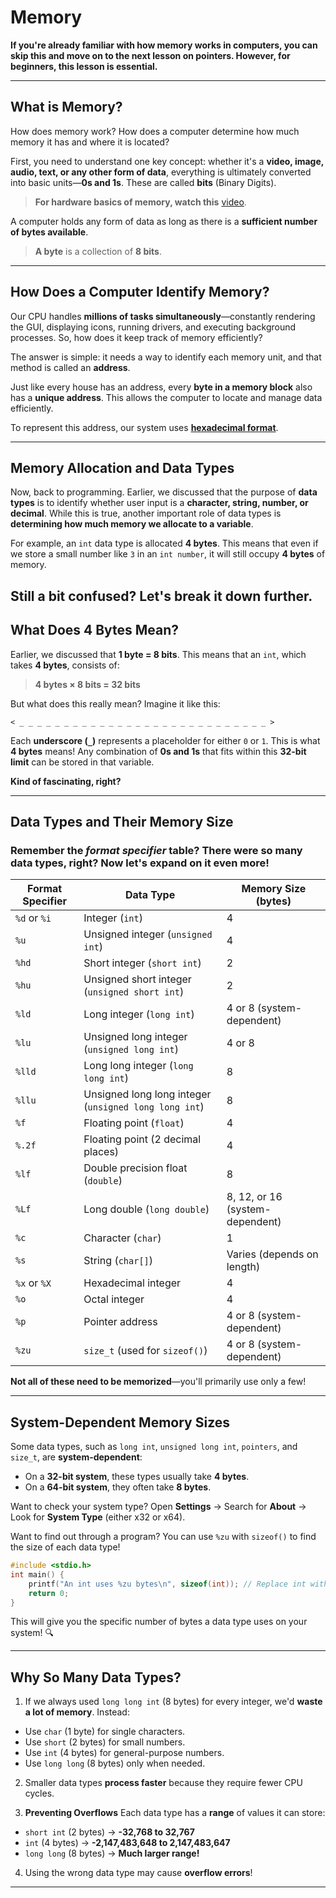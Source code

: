 # Memory

**If you're already familiar with how memory works in computers, you can skip this and move on to the next lesson on pointers. However, for beginners, this lesson is essential.**

---

##  What is Memory?

How does memory work? How does a computer determine how much memory it has and where it is located?

First, you need to understand one key concept: whether it's a **video, image, audio, text, or any other form of data**, everything is ultimately converted into basic units—**0s and 1s**. These are called **bits** (Binary Digits).

>  **For hardware basics of memory, watch this** [video](https://youtu.be/p3q5zWCw8J4?si=aKNdHre9D7PcsdMp).

A computer holds any form of data as long as there is a **sufficient number of bytes available**.

> **A byte** is a collection of **8 bits**.

---

## How Does a Computer Identify Memory?

Our CPU handles **millions of tasks simultaneously**—constantly rendering the GUI, displaying icons, running drivers, and executing background processes. So, how does it keep track of memory efficiently?

The answer is simple: it needs a way to identify each memory unit, and that method is called an **address**.

Just like every house has an address, every **byte in a memory block** also has a **unique address**. This allows the computer to locate and manage data efficiently.

To represent this address, our system uses **[hexadecimal format](https://en.wikipedia.org/wiki/Hexadecimal)**.

---

## Memory Allocation and Data Types

Now, back to programming. Earlier, we discussed that the purpose of **data types** is to identify whether user input is a **character, string, number, or decimal**. While this is true, another important role of data types is **determining how much memory we allocate to a variable**.

For example, an `int` data type is allocated **4 bytes**. This means that even if we store a small number like `3` in an `int number`, it will still occupy **4 bytes** of memory.

Still a bit confused? Let's break it down further. 
---

## What Does 4 Bytes Mean?

Earlier, we discussed that **1 byte = 8 bits**. This means that an `int`, which takes **4 bytes**, consists of:

> **4 bytes × 8 bits = 32 bits**

But what does this really mean? Imagine it like this:

```
< _ _ _ _ _ _ _ _ _ _ _ _ _ _ _ _ _ _ _ _ _ _ _ _ _ _ _ _ >
```

Each **underscore (`_`)** represents a placeholder for either `0` or `1`. This is what **4 bytes** means! Any combination of **0s and 1s** that fits within this **32-bit limit** can be stored in that variable. 

**Kind of fascinating, right?** 

---

## Data Types and Their Memory Size

### Remember the *format specifier* table? There were so many data types, right? Now let's expand on it even more!

| Format Specifier | Data Type | Memory Size (bytes) |
|-----------------|-----------|------------------|
| `%d` or `%i`    | Integer (`int`) | 4 |
| `%u`           | Unsigned integer (`unsigned int`) | 4 |
| `%hd`          | Short integer (`short int`) | 2 |
| `%hu`          | Unsigned short integer (`unsigned short int`) | 2 |
| `%ld`          | Long integer (`long int`) | 4 or 8 (system-dependent) |
| `%lu`          | Unsigned long integer (`unsigned long int`) | 4 or 8 |
| `%lld`         | Long long integer (`long long int`) | 8 |
| `%llu`         | Unsigned long long integer (`unsigned long long int`) | 8 |
| `%f`           | Floating point (`float`) | 4 |
| `%.2f`         | Floating point (2 decimal places) | 4 |
| `%lf`          | Double precision float (`double`) | 8 |
| `%Lf`          | Long double (`long double`) | 8, 12, or 16 (system-dependent) |
| `%c`           | Character (`char`) | 1 |
| `%s`           | String (`char[]`) | Varies (depends on length) |
| `%x` or `%X`   | Hexadecimal integer | 4 |
| `%o`           | Octal integer | 4 |
| `%p`           | Pointer address | 4 or 8 (system-dependent) |
| `%zu`          | `size_t` (used for `sizeof()`) | 4 or 8 (system-dependent) |

**Not all of these need to be memorized**—you'll primarily use only a few!

---

## System-Dependent Memory Sizes

Some data types, such as `long int`, `unsigned long int`, `pointers`, and `size_t`, are **system-dependent**:
- On a **32-bit system**, these types usually take **4 bytes**.
- On a **64-bit system**, they often take **8 bytes**.

Want to check your system type? Open **Settings** → Search for **About** → Look for **System Type** (either x32 or x64).

Want to find out through a program? You can use `%zu` with `sizeof()` to find the size of each data type!

```c
#include <stdio.h>
int main() {
    printf("An int uses %zu bytes\n", sizeof(int)); // Replace int with any data type
    return 0;
}
```

This will give you the specific number of bytes a data type uses on your system! 🔍

---

##  Why So Many Data Types?

1. If we always used `long long int` (8 bytes) for every integer, we'd **waste a lot of memory**. Instead:
- Use `char` (1 byte) for single characters.
- Use `short` (2 bytes) for small numbers.
- Use `int` (4 bytes) for general-purpose numbers.
- Use `long long` (8 bytes) only when needed.

2. Smaller data types **process faster** because they require fewer CPU cycles.

3. **Preventing Overflows**
Each data type has a **range** of values it can store:
- `short int` (2 bytes) → **-32,768 to 32,767**
- `int` (4 bytes) → **-2,147,483,648 to 2,147,483,647**
- `long long` (8 bytes) → **Much larger range!**

4. Using the wrong data type may cause **overflow errors**!
---